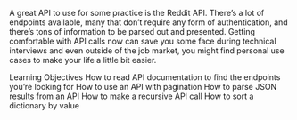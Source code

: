 A great API to use for some practice is the Reddit API. There’s a lot of endpoints available, many that don’t require any form of authentication, and there’s tons of information to be parsed out and presented. Getting comfortable with API calls now can save you some face during technical interviews and even outside of the job market, you might find personal use cases to make your life a little bit easier.

Learning Objectives
How to read API documentation to find the endpoints you’re looking for
How to use an API with pagination
How to parse JSON results from an API
How to make a recursive API call
How to sort a dictionary by value

